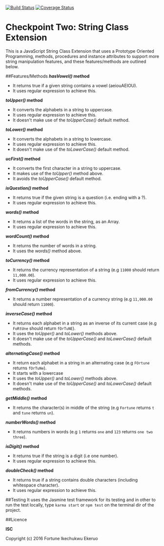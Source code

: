 [![Build Status](https://travis-ci.org/andela-efortune/stringClassExtension.svg?branch=develop)](https://travis-ci.org/andela-efortune/stringClassExtension)
[![Coverage Status](https://coveralls.io/repos/github/andela-efortune/stringClassExtension/badge.svg?branch=develop)](https://coveralls.io/github/andela-efortune/stringClassExtension?branch=develop)

# Checkpoint Two: String Class Extension
This is a JavaScript String Class Extension that uses a Prototype Oriented Programming, methods, procedures and instance attributes to support more string manipulation features, and these features/methods are outlined below.

##Features/Methods 
***hasVowel()* method**

* It returns true if a given string contains a vowel (aeiouAEIOU).
* It uses regular expression to achieve this. 

***toUpper()* method**

* It converts the alphabets in a string to uppercase.
* It uses regular expression to achieve this. 
* It doesn't make use of the *toUpperCase()* default method.

***toLower()* method**

* It converts the alphabets in a string to lowercase.
* It uses regular expression to achieve this. 
* It doesn't make use of the *toLowerCase()* default method.

***ucFirst()* method**

* It converts the first character in a string to uppercase.
* It makes use of the *toUpper()* method above. 
* It avoids the *toUpperCase()* default method.


***isQuestion()* method**

* It returns true if the given string is a question (i.e. ending with a ?).
* It uses regular expression to achieve this.

***words()* method**

* It returns a list of the words in the string, as an Array.
* It uses regular expression to achieve this.

***wordCount()* method**

* It returns the number of words in a string.
* It uses the *words()* method above.

***toCurrency()* method**

* It returns the currency representation of a string (e.g `11000` should return `11,000.00`).
* It uses regular expression to achieve this.

***fromCurrency()* method**

* It returns a number representation of a currency string (e.g `11,000.00` should return `11000`).

***inverseCase()* method**

* It returns each alphabet in a string as an inverse of its current case (e.g `FoRtUne` should return `fOrTuNE`).
* It uses the *toUpper()* and *toLower()* methods above.
* It doesn't make use of the *toUpperCase()* and *toLowerCase()* default methods. 

***alternatingCase()* method**

* It return each alphabet in a string in an alternating case (e.g `FOrtune` returns `fOrTuNe`).
* It starts with a lowercase
* It uses the *toUpper()* and *toLower()* methods above.  
* It doesn't make use of the *toUpperCase()* and *toLowerCase()* default methods.

***getMiddle()* method**

* It returns the character(s) in middle of the string (e.g `Fortune` returns `t` and `tune` returns `un`).

***numberWords()* method**

* It returns numbers in words (e.g `1` returns `one` and `123` returns `one two three`).

***isDigit()* method**

* It returns true if the string is a digit (i.e one number).
* It uses regular expression to achieve this. 

***doubleCheck()* method**

* It returns true if a string contains double characters (including whitespace character).
* It uses regular expression to achieve this.


##Testing
It uses the Jasmine test framework for its testing and in other to run the test locally, type `karma start` or `npm test` on the terminal dir of the project.

##Licence
 
**ISC** 

Copyright (c) 2016 Fortune Ikechukwu Ekeruo
